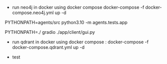 - run neo4j in docker using docker compose
docker-compose -f docker-compose.neo4j.yml up -d

<!-- Run Agents -->
PYTHONPATH=agents/src python3.10 -m agents.tests.app

<!-- Gradio -->
PYTHONPATH=./ gradio ./app/client/gui.py

- run qdrant in docker using docker compose : 
docker-compose -f docker-compose.qdrant.yml up -d

- test
